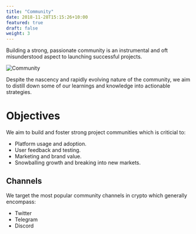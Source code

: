 ```yaml
---
title: "Community"
date: 2018-11-28T15:15:26+10:00
featured: true
draft: false
weight: 3
---
```


Building a strong, passionate community is an instrumental and oft misunderstood aspect to launching successful projects.

![Community](https://source.unsplash.com/vpxeE7s-my4)

Despite the nascency and rapidly evolving nature of the community, we aim to distill down some of our learnings and knowledge into actionable strategies.

# Objectives

We aim to build and foster strong project communities which is criticial to:

* Platform usage and adoption.
* User feedback and testing.
* Marketing and brand value.
* Snowballing growth and breaking into new markets.

## Channels

We target the most popular community channels in crypto which generally encompass:

* Twitter
* Telegram
* Discord
